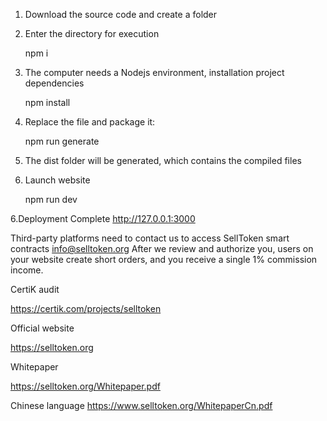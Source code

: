 1. Download the source code and create a folder

2. Enter the directory for execution

   npm i

2. The computer needs a Nodejs environment, installation project dependencies

   npm install

3. Replace the file and package it: 

   npm run generate
  
4. The dist folder will be generated, which contains the compiled files

5. Launch website

    npm run dev

6.Deployment Complete  http://127.0.0.1:3000


Third-party platforms need to contact us to access SellToken smart contracts  info@selltoken.org
After we review and authorize you, users on your website create short orders, and you receive a single 1% commission income.

CertiK audit
 
https://certik.com/projects/selltoken
 
Official website
 
https://selltoken.org
 
Whitepaper

https://selltoken.org/Whitepaper.pdf

Chinese language
https://www.selltoken.org/WhitepaperCn.pdf
